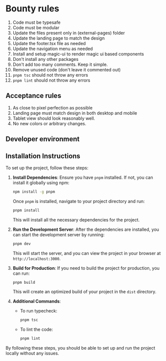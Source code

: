 # Bounty rules

1. Code must be typesafe
2. Code must be modular
3. Update the files present only in (external-pages) folder
4. Update the landing page to match the design
5. Update the footer.tsx file as needed
6. Update the navigation menu as needed
7. Install and setup magic-ui to render magic ui based components
8. Don't install any other packages
9. Don't add too many comments. Keep it simple.
10. Remove unused code (don't leave it commented out)
11. `pnpm tsc` should not throw any errors
12. `pnpm lint` should not throw any errors



## Acceptance rules

1. As close to pixel perfection as possible
2. Landing page must match design in both desktop and mobile
3. Tablet view should look reasonably well.
4. No new colors or arbitrary changes.

## Developer environment

## Installation Instructions

To set up the project, follow these steps:

1. **Install Dependencies**:
   Ensure you have `pnpm` installed. If not, you can install it globally using npm:
   ```sh
   npm install -g pnpm
   ```

   Once `pnpm` is installed, navigate to your project directory and run:
   ```sh
   pnpm install
   ```

   This will install all the necessary dependencies for the project.

2. **Run the Development Server**:
   After the dependencies are installed, you can start the development server by running:
   ```sh
   pnpm dev
   ```

   This will start the server, and you can view the project in your browser at `http://localhost:3000`.

3. **Build for Production**:
   If you need to build the project for production, you can run:
   ```sh
   pnpm build
   ```

   This will create an optimized build of your project in the `dist` directory.

4. **Additional Commands**:
   - To run typecheck:
     ```sh
     pnpm tsc
     ```
   - To lint the code:
     ```sh
     pnpm lint
     ```

By following these steps, you should be able to set up and run the project locally without any issues.
